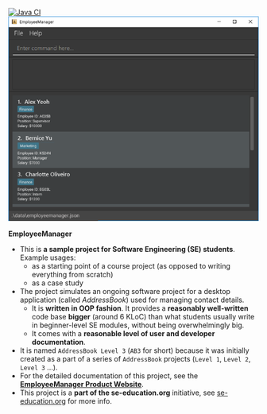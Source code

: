 [![Java CI](https://github.com/AY2324S1-CS2103T-T14-1/tp/actions/workflows/gradle.yml/badge.svg)](https://github.com/AY2324S1-CS2103T-T14-1/tp/actions/workflows/gradle.yml)
![Ui](docs/images/Ui.png)

**EmployeeManager**

* This is **a sample project for Software Engineering (SE) students**.<br>
  Example usages:
  * as a starting point of a course project (as opposed to writing everything from scratch)
  * as a case study
* The project simulates an ongoing software project for a desktop application (called _AddressBook_) used for managing contact details.
  * It is **written in OOP fashion**. It provides a **reasonably well-written** code base **bigger** (around 6 KLoC) than what students usually write in beginner-level SE modules, without being overwhelmingly big.
  * It comes with a **reasonable level of user and developer documentation**.
* It is named `AddressBook Level 3` (`AB3` for short) because it was initially created as a part of a series of `AddressBook` projects (`Level 1`, `Level 2`, `Level 3` ...).
* For the detailed documentation of this project, see the **[EmployeeManager Product Website](https://ay2324s1-cs2103t-t14-1.github.io/tp/)**.
* This project is a **part of the se-education.org** initiative, see [se-education.org](https://se-education.org#https://se-education.org/#contributing) for more info.
